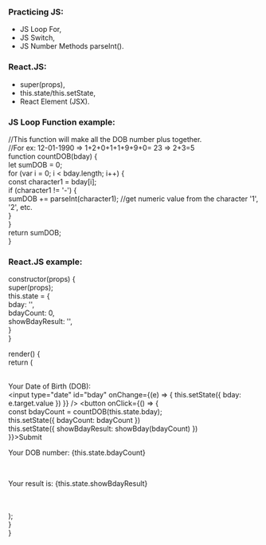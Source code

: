 ### Practicing JS:
  - JS Loop For,
  - JS Switch, 
  - JS Number Methods parseInt().
  
 ### React.JS: 
  - super(props), 
  - this.state/this.setState, 
  - React Element (JSX).

### JS Loop Function example: 
//This function will make all the DOB number plus together. <br />
//For ex: 12-01-1990 => 1+2+0+1+1+9+9+0= 23 => 2+3=5 <br />
function countDOB(bday) { <br />
  let sumDOB = 0; <br />
  for (var i = 0; i < bday.length; i++) { <br />
    const character1 = bday[i]; <br />
    if (character1 != '-') { <br />
      sumDOB += parseInt(character1); //get numeric value from the character '1', '2', etc. <br />
    } <br />
  } <br />
  return sumDOB; <br />
} <br />

### React.JS example:

constructor(props) {
<br />
    super(props);
    <br />
    this.state = {<br />
      bday: '',<br />
      bdayCount: 0,<br />
      showBdayResult: '',<br />
    } <br />
  } <br />

  render() {<br />
    return (<br />
      <div><br />
        <label for="bday"> Your Date of Birth (DOB): </label><br />
        <input type="date" id="bday" onChange={(e) => { this.setState({ bday: e.target.value }) }} />
        <button onClick={() => { <br />
          const bdayCount = countDOB(this.state.bday); <br />
          this.setState({ bdayCount: bdayCount }) <br />
          this.setState({ showBdayResult: showBday(bdayCount) }) <br />
        }}>Submit</button> <br />
        <p>Your DOB number: {this.state.bdayCount}</p> <br />
        <p>Your result is: {this.state.showBdayResult}</p> <br />
      </div> <br />
    ); <br />
  } <br />
} <br />
